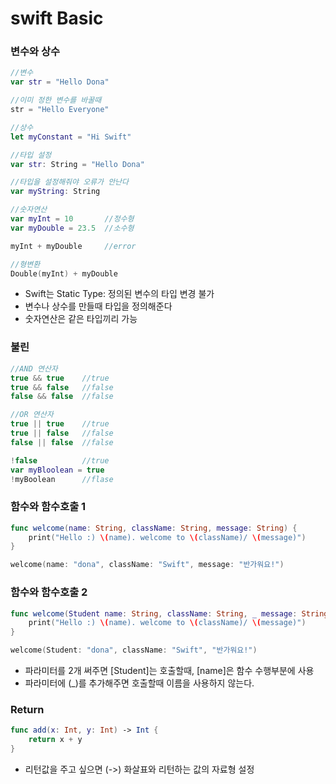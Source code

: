 # swift Basic

### 변수와 상수

```swift
//변수
var str = "Hello Dona"

//이미 정한 변수를 바꿀때
str = "Hello Everyone"

//상수
let myConstant = "Hi Swift"

//타입 설정
var str: String = "Hello Dona"

//타입을 설정해줘야 오류가 안난다
var myString: String

//숫자연산
var myInt = 10       //정수형 
var myDouble = 23.5  //소수형

myInt + myDouble     //error

//형변환
Double(myInt) + myDouble
```

 - Swift는 Static Type: 정의된 변수의 타입 변경 불가
 - 변수나 상수를 만들때 타입을 정의해준다
 - 숫자연산은 같은 타입끼리 가능
 
### 불린
```swift
//AND 연산자 
true && true    //true
true && false   //false
false && false  //false

//OR 연산자
true || true    //true
true || false   //false
false || false  //false

!false          //true
var myBloolean = true
!myBoolean      //flase
``` 

### 함수와 함수호출 1
```swift
func welcome(name: String, className: String, message: String) {
    print("Hello :) \(name). welcome to \(className)/ \(message)")   
}

welcome(name: "dona", className: "Swift", message: "반가워요!")

```

### 함수와 함수호출 2
```swift
func welcome(Student name: String, className: String, _ message: String) {
    print("Hello :) \(name). welcome to \(className)/ \(message)")   
}

welcome(Student: "dona", className: "Swift", "반가워요!")
```
- 파라미터를 2개 써주면 [Student]는 호출할때, [name]은 함수 수행부분에 사용
- 파라미터에 (_)를 추가해주면 호출할때 이름을 사용하지 않는다. 

### Return
```swift
func add(x: Int, y: Int) -> Int {
    return x + y
}
```
- 리턴값을 주고 싶으면 (->) 화살표와 리턴하는 값의 자료형 설정